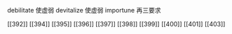 




debilitate 使虚弱
devitalize 使虚弱
importune 再三要求

[[392]]
[[394]]
[[395]]
[[396]]
[[397]]
[[398]]
[[399]]
[[400]]
[[401]]
[[403]]